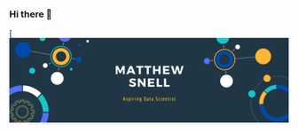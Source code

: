 ### Hi there 👋

[![Matt's GitHub Banner](https://github.com/MatthewLSnell/MatthewLSnell/blob/66ccd776373a23e27006c30b6e8af38221bd53f0/GitHub%20Banner.png)
<!--
**MatthewLSnell/MatthewLSnell** is a ✨ _special_ ✨ repository because its `README.md` (this file) appears on your GitHub profile.

Here are some ideas to get you started:

- 🔭 I’m currently working on ...
- 🌱 I’m currently learning ...
- 👯 I’m looking to collaborate on ...
- 🤔 I’m looking for help with ...
- 💬 Ask me about ...
- 📫 How to reach me: ...
- 😄 Pronouns: ...
- ⚡ Fun fact: ...
-->
